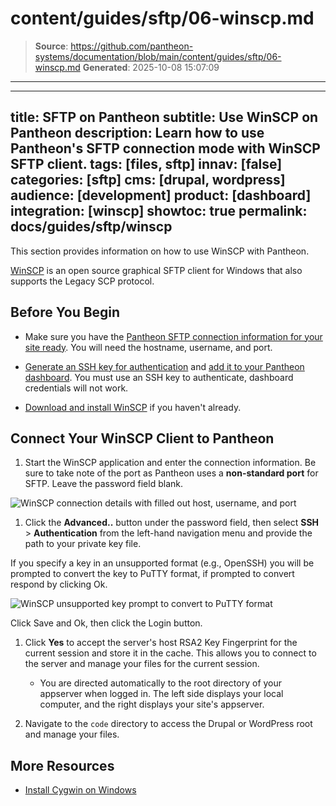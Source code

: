 # content/guides/sftp/06-winscp.md

> **Source**: https://github.com/pantheon-systems/documentation/blob/main/content/guides/sftp/06-winscp.md
> **Generated**: 2025-10-08 15:07:09

---

---
title: SFTP on Pantheon
subtitle: Use WinSCP on Pantheon
description: Learn how to use Pantheon's SFTP connection mode with WinSCP SFTP client.
tags: [files, sftp]
innav: [false]
categories: [sftp]
cms: [drupal, wordpress]
audience: [development]
product: [dashboard]
integration: [winscp]
showtoc: true
permalink: docs/guides/sftp/winscp
---

This section provides information on how to use WinSCP with Pantheon.

[WinSCP](https://winscp.net/eng/index.php) is an open source graphical SFTP client for Windows that also supports the Legacy SCP protocol.

## Before You Begin

- Make sure you have the [Pantheon SFTP connection information for your site ready](/guides/sftp/sftp-connection-info). You will need the hostname, username, and port.

- [Generate an SSH key for authentication](/ssh-keys#windows) and [add it to your Pantheon dashboard](/ssh-keys#add-ssh-key---new-dashboard). You must use an SSH key to authenticate, dashboard credentials will not work.

- [Download and install WinSCP](https://winscp.net/eng/docs/installation#download) if you haven't already.

## Connect Your WinSCP Client to Pantheon

1. Start the WinSCP application and enter the connection information. Be sure to take note of the port as Pantheon uses a **non-standard port** for SFTP. Leave the password field blank.

  ![WinSCP connection details with filled out host, username, and port](../../../images/WinSCP-connection-details.png)

1. Click the **Advanced..** button under the password field, then select **SSH** > **Authentication** from the left-hand navigation menu and provide the path to your private key file.

  If you specify a key in an unsupported format (e.g., OpenSSH) you will be prompted to convert the key to PuTTY format, if prompted to convert respond by clicking Ok.

  ![WinSCP unsupported key prompt to convert to PuTTY format](../../../images/WinSCP-convert-key.png)

  Click Save and Ok, then click the Login button.

1. Click **Yes** to accept the server's host RSA2 Key Fingerprint for the current session and store it in the cache. This allows you to connect to the server and manage your files for the current session.

    - You are directed automatically to the root directory of your appserver when logged in. The left side displays your local computer, and the right displays your site's appserver.

1. Navigate to the `code` directory to access the Drupal or WordPress root and manage your files.

## More Resources

- [Install Cygwin on Windows](/guides/local-development/cygwin-windows)
